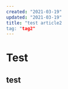 ```yaml
---
created: "2021-03-19"
updated: "2021-03-19"
title: "test article2
tag: "tag2"
---
```


# Test

## test
